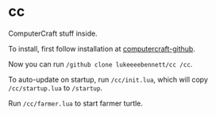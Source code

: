 # cc

ComputerCraft stuff inside.

To install, first follow installation at [computercraft-github](https://github.com/eric-wieser/computercraft-github).

Now you can run `/github clone lukeeeebennett/cc /cc`.

To auto-update on startup, run `/cc/init.lua`, which will copy `/cc/startup.lua` to `/startup`.

Run `/cc/farmer.lua` to start farmer turtle.
